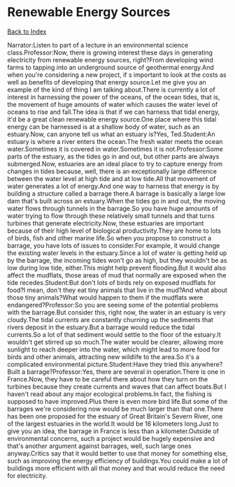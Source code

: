 # Renewable Energy Sources
[Back to Index](https://github.com/windows10010/tpoExtractor/blob/master/README.md)

Narrator:Listen to part of a lecture in an environmental science class.Professor:Now, there is growing interest these days in generating electricity from renewable energy sources, right?From developing wind farms to tapping into an underground source of geothermal energy.And when you're considering a new project, if s important to look at the costs as well as benefits of developing that energy source.Let me give you an example of the kind of thing I am talking about.There is currently a lot of interest in harnessing the power of the oceans, of the ocean tides, that is, the movement of huge amounts of water which causes the water level of oceans to rise and fall.The idea is that if we can harness that tidal energy, it'd be a great clean renewable energy source.One place where this tidal energy can be harnessed is at a shallow body of water, such as an estuary.Now, can anyone tell us what an estuary is?Yes, Ted.Student:An estuary is where a river enters the ocean.The fresh water meets the ocean water.Sometimes it is covered in water.Sometimes it is not.Professor:Some parts of the estuary, as the tides go in and out, but other parts are always submerged.Now, estuaries are an ideal place to try to capture energy from changes in tides because, well, there is an exceptionally large difference between the water level at high tide and at low tide.All that movement of water generates a lot of energy.And one way to harness that energy is by building a structure called a barrage there.A barrage is basically a large low dam that's built across an estuary.When the tides go in and out, the moving water flows through tunnels in the barrage.So you have huge amounts of water trying to flow through these relatively small tunnels and that turns turbines that generate electricity.Now, these estuaries are important because of their high level of biological productivity.They are home to lots of birds, fish and other marine life.So when you propose to construct a barrage, you have lots of issues to consider.For example, it would change the existing water levels in the estuary.Since a lot of water is getting held up by the barrage, the incoming tides won't go as high, but they wouldn't be as low during low tide, either.This might help prevent flooding.But it would also affect the mudflats, those areas of mud that normally are exposed when the tide recedes.Student:But don't lots of birds rely on exposed mudflats for food?I mean, don't they eat tiny animals that live in the mud?And what about those tiny animals?What would happen to them if the mudflats were endangered?Professor:So you are seeing some of the potential problems with the barrage.But consider this, right now, the water in an estuary is very cloudy.The tidal currents are constantly churning up the sediments that rivers deposit in the estuary.But a barrage would reduce the tidal currents.So a lot of that sediment would settle to the floor of the estuary.It wouldn't get stirred up so much.The water would be clearer, allowing more sunlight to reach deeper into the water, which might lead to more food for birds and other animals, attracting new wildlife to the area.So it's a complicated environmental picture.Student:Have they tried this anywhere?Built a barrage?Professor:Yes, there are several in operation.There is one in France.Now, they have to be careful there about how they turn on the turbines because they create currents and waves that can affect boats.But I haven't read about any major ecological problems.In fact, the fishing is supposed to have improved.Plus there is even more bird life.But some of the barrages we're considering now would be much larger than that one.There has been one proposed for the estuary of Great Britain's Severn River, one of the largest estuaries in the world.It would be 16 kilometers long.Just to give you an idea, the barrage in France is less than a kilometer.Outside of environmental concerns, such a project would be hugely expensive and that's another argument against barrages, well, such large ones anyway.Critics say that it would better to use that money for something else, such as improving the energy efficiency of buildings.You could make a lot of buildings more efficient with all that money and that would reduce the need for electricity.
 